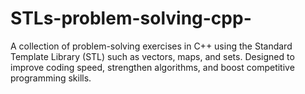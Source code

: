 # STLs-problem-solving-cpp-
A collection of problem-solving exercises in C++ using the Standard Template Library (STL) such as vectors, maps, and sets. Designed to improve coding speed, strengthen algorithms, and boost competitive programming skills.
